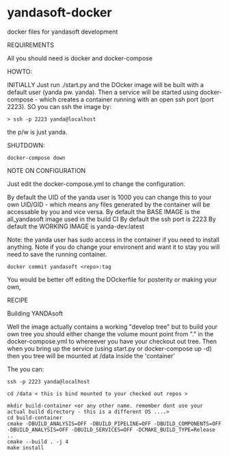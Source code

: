 # yandasoft-docker
docker files for yandasoft development

REQUIREMENTS

All you should need is docker and docker-compose

HOWTO: 

INITIALLY Just run ./start.py and the DOcker image will be built with a default user (yanda pw. yanda). Then a service will be started using docker-compose - which creates a container running with an open ssh port (port 2223). SO you can ssh <into> the image by:

```
> ssh -p 2223 yanda@localhost
```
the p/w is just yanda.

SHUTDOWN:

```
docker-compose down
```

NOTE ON CONFIGURATION

Just edit the docker-compose.yml to change the configuration.

By default the UID of the yanda user is 1000 you can change this to your own UID/GID - which means any files generated by the container will be accessable by you and vice versa.
By default the BASE IMAGE is the all_yandasoft image used in the build CI
By default the ssh port is 2223
By default the WORKING IMAGE is yanda-dev:latest

Note: the yanda user has sudo access in the container if you need to install anything. Note if you do change your environent and want it to stay you will need to save the running container.

```
docker commit yandasoft <repo>:tag
```

You would be better off editing the DOckerfile for posterity or making your own,

RECIPE

Building YANDAsoft

Well the image actually contains a working "develop tree" but to build your own tree you should either change the volume mount point from "." in the docker-compose.yml to whereever you have your checkout out tree. Then when you bring up the service (using start.py or docker-compose up -d) then you tree will be mounted at /data inside the 'container'

The you can:

```
ssh -p 2223 yanda@localhost

cd /data < this is bind mounted to your checked out repos >

mkdir build-container <or any other name. remember dont use your actual build directory - this is a different OS ....>
cd build-container
cmake -DBUILD_ANALYSIS=OFF -DBUILD_PIPELINE=OFF -DBUILD_COMPONENTS=OFF -DBUILD_ANALYSIS=OFF -DBUILD_SERVICES=OFF -DCMAKE_BUILD_TYPE=Release ..
cmake --build . -j 4
make install




